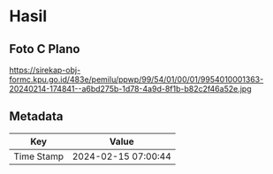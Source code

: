 # Hasil

## Foto C Plano

https://sirekap-obj-formc.kpu.go.id/483e/pemilu/ppwp/99/54/01/00/01/9954010001363-20240214-174841--a6bd275b-1d78-4a9d-8f1b-b82c2f46a52e.jpg


## Metadata

| Key        | Value               |
| ---------- | ------------------- |
| Time Stamp | 2024-02-15 07:00:44 |




